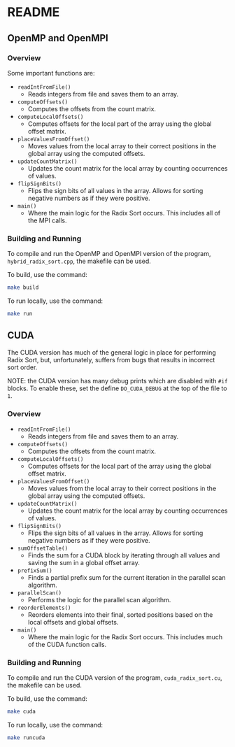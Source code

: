 # README

## OpenMP and OpenMPI

### Overview

Some important functions are:

- `readIntFromFile()`
  - Reads integers from file and saves them to an array.
- `computeOffsets()`
  - Computes the offsets from the count matrix.
- `computeLocalOffsets()`
  - Computes offsets for the local part of the array using the global offset matrix.
- `placeValuesFromOffset()`
  - Moves values from the local array to their correct positions in the global array using the computed offsets.
- `updateCountMatrix()`
  - Updates the count matrix for the local array by counting occurrences of values.
- `flipSignBits()`
  - Flips the sign bits of all values in the array. Allows for sorting negative numbers as if they were positive.
- `main()`
  - Where the main logic for the Radix Sort occurs. This includes all of the MPI calls.

### Building and Running

To compile and run the OpenMP and OpenMPI version of the program, `hybrid_radix_sort.cpp`, the makefile can be used.

To build, use the command:

```sh
make build
```

To run locally, use the command:

```sh
make run
```

## CUDA

The CUDA version has much of the general logic in place for performing Radix Sort, but,
unfortunately, suffers from bugs that results in incorrect sort order.

NOTE: the CUDA version has many debug prints which are disabled with `#if` blocks.
To enable these, set the define `DO_CUDA_DEBUG` at the top of the file to `1`.

### Overview

- `readIntFromFile()`
  - Reads integers from file and saves them to an array.
- `computeOffsets()`
  - Computes the offsets from the count matrix.
- `computeLocalOffsets()`
  - Computes offsets for the local part of the array using the global offset matrix.
- `placeValuesFromOffset()`
  - Moves values from the local array to their correct positions in the global array using the computed offsets.
- `updateCountMatrix()`
  - Updates the count matrix for the local array by counting occurrences of values.
- `flipSignBits()`
  - Flips the sign bits of all values in the array. Allows for sorting negative numbers as if they were positive.
- `sumOffsetTable()`
  - Finds the sum for a CUDA block by iterating through all values and saving the sum in a global offset array.
- `prefixSum()`
  - Finds a partial prefix sum for the current iteration in the parallel scan algorithm.
- `parallelScan()`
  - Performs the logic for the parallel scan algorithm.
- `reorderElements()`
  - Reorders elements into their final, sorted positions based on the local offsets and global offsets.
- `main()`
  - Where the main logic for the Radix Sort occurs. This includes much of the CUDA function calls.

### Building and Running

To compile and run the CUDA version of the program, `cuda_radix_sort.cu`, the makefile can be used.

To build, use the command:

```sh
make cuda
```

To run locally, use the command:

```sh
make runcuda
```

